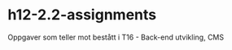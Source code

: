 h12-2.2-assignments
===================

Oppgaver som teller mot bestått i T16 - Back-end utvikling, CMS

